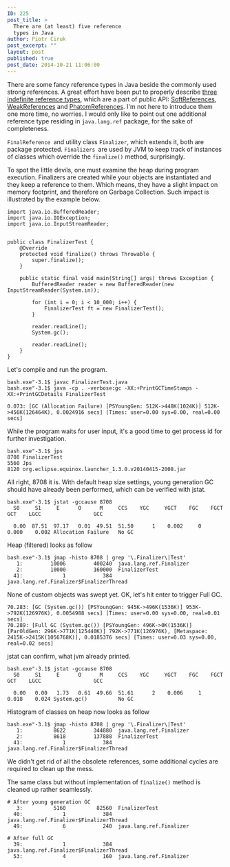 ```yaml
---
ID: 225
post_title: >
  There are (at least) five reference
  types in Java
author: Piotr Ciruk
post_excerpt: ""
layout: post
published: true
post_date: 2014-10-21 11:06:00
---
```

There are some fancy reference types in Java beside the commonly used strong references. 
A great effort have been put to properly describe <a href="http://stackoverflow.com/questions/9809074/java-difference-between-strong-soft-weak-phantom-reference" target="_blank">three indefinite reference types</a>, which are a part of public API: <a href="http://docs.oracle.com/javase/8/docs/api/java/lang/ref/SoftReference.html" target="_blank">SoftReferences</a>, <a href="http://docs.oracle.com/javase/8/docs/api/java/lang/ref/WeakReference.html" target="_blank">WeakReferences</a> and <a href="http://docs.oracle.com/javase/8/docs/api/java/lang/ref/PhantomReference.html" target="_blank">PhatomReferences</a>. I'm not here to introduce them one more time, no worries.
I would only like to point out one additional reference type residing in `java.lang.ref` package, for the sake of completeness.

`FinalReference `and utility class `Finalizer`, which extends it, both are package protected. `Finalizers `are used by JVM to keep track of instances of classes which override the `finalize()` method, surprisingly.

To spot the little devils, one must examine the heap during program execution. Finalizers are created while your objects are instantiated and they keep a reference to them. Which means, they have a slight impact on memory footprint, and therefore on Garbage Collection.
Such impact is illustrated by the example below.

```
import java.io.BufferedReader;
import java.io.IOException;
import java.io.InputStreamReader;


public class FinalizerTest {
	@Override
	protected void finalize() throws Throwable {
		super.finalize();
	}
	
	public static final void main(String[] args) throws Exception {
		BufferedReader reader = new BufferedReader(new InputStreamReader(System.in));
		
		for (int i = 0; i < 10_000; i++) {
			FinalizerTest ft = new FinalizerTest();
		}
		
		reader.readLine();
		System.gc();
		
		reader.readLine();
	}
}
```

Let's compile and run the program.
```
bash.exe"-3.1$ javac FinalizerTest.java
bash.exe"-3.1$ java -cp . -verbose:gc -XX:+PrintGCTimeStamps -XX:+PrintGCDetails FinalizerTest

0.073: [GC (Allocation Failure) [PSYoungGen: 512K->448K(1024K)] 512K->456K(126464K), 0.0024916 secs] [Times: user=0.00 sys=0.00, real=0.00 secs]
```

While the program waits for user input, it's a good time to get process id for further investigation.
```
bash.exe"-3.1$ jps
8708 FinalizerTest
5560 Jps
8120 org.eclipse.equinox.launcher_1.3.0.v20140415-2008.jar
```

All right, 8708 it is. With default heap size settings, young generation GC should have already been performed, which can be verified with jstat.
```
bash.exe"-3.1$ jstat -gccause 8708
  S0     S1     E      O      M     CCS    YGC     YGCT    FGC    FGCT     GCT    LGCC                 GCC

  0.00  87.51  97.17   0.01  49.51  51.50      1    0.002     0    0.000    0.002 Allocation Failure   No GC
```

Heap (filtered) looks as follow
```
bash.exe"-3.1$ jmap -histo 8708 | grep '\.Finalizer\|Test'
   1:         10006         400240  java.lang.ref.Finalizer
   2:         10000         160000  FinalizerTest
  41:             1            384  java.lang.ref.Finalizer$FinalizerThread
```

None of custom objects was swept yet. OK, let's hit enter to trigger Full GC.
```
70.283: [GC (System.gc()) [PSYoungGen: 945K->496K(1536K)] 953K->792K(126976K), 0.0054988 secs] [Times: user=0.00 sys=0.00, real=0.01 secs]
70.289: [Full GC (System.gc()) [PSYoungGen: 496K->0K(1536K)] [ParOldGen: 296K->771K(125440K)] 792K->771K(126976K), [Metaspace: 2415K->2415K(1056768K)], 0.0185376 secs] [Times: user=0.03 sys=0.00, real=0.02 secs]
```

jstat can confirm, what jvm already printed.
```
bash.exe"-3.1$ jstat -gccause 8708
  S0     S1     E      O      M     CCS    YGC     YGCT    FGC    FGCT     GCT    LGCC                 GCC

  0.00   0.00   1.73   0.61  49.66  51.61      2    0.006     1    0.018    0.024 System.gc()          No GC
```

Histogram of classes on heap now looks as follow
```
bash.exe"-3.1$ jmap -histo 8708 | grep '\.Finalizer\|Test'
   1:          8622         344880  java.lang.ref.Finalizer
   2:          8618         137888  FinalizerTest
  41:             1            384  java.lang.ref.Finalizer$FinalizerThread
```
We didn't get rid of all the obsolete references, some additional cycles are required to clean up the mess.

The same class but without implementation of `finalize()` method is cleaned up rather seamlessly.
```
# After young generation GC
   3:          5160          82560  FinalizerTest
  40:             1            384  java.lang.ref.Finalizer$FinalizerThread
  49:             6            240  java.lang.ref.Finalizer
  
# After full GC
  39:             1            384  java.lang.ref.Finalizer$FinalizerThread
  53:             4            160  java.lang.ref.Finalizer
```